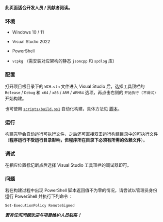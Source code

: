 **此页面适合开发人员 / 贡献者阅读。**

### 环境

* Windows 10 / 11

* Visual Studio 2022

* PowerShell

* `vcpkg` （需安装对应架构的静态 `jsoncpp` 和 `spdlog` 库）

### 配置

打开项目根目录下的 `WCH.sln` 文件进入 Visual Studio 后，选择工具顶栏的 `Release` / `Debug` 和 `x64` / `x86` / `ARM` / `ARM64` 选项，再点击右侧的 `开始执行 (不调试)` 开始构建。

也可使用 [`scripts/build.ps1`](https://github.com/class-tools/Web-Class-Helper/blob/master/scripts/build.ps1) 自动化构建，具体方法见 [脚本](./Scripts)。

### 运行

构建完毕会自动运行可执行文件，之后还可直接双击运行构建目录中的可执行文件（**程序运行不受运行目录影响，但程序所在目录下必须有所需的依赖文件**）。

### 调试

在相应位置标记断点后选择 Visual Studio 工具顶栏的调试器即可。


### 问题

若在构建过程中出现 PowerShell 脚本返回值不为零的情况，请尝试以管理员身份运行 PowerShell 并执行下列命令：

```
Set-ExecutionPolicy RemoteSigned
```

_**若有任何问题欢迎与项目维护人员联系！**_
